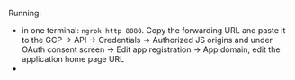 Running:

- in one terminal: `ngrok http 8080`. Copy the forwarding URL and paste it to the GCP -> API -> Credentials ->
  Authorized JS origins and under OAuth consent screen -> Edit app registration -> App domain, edit the application home
  page URL
- 
